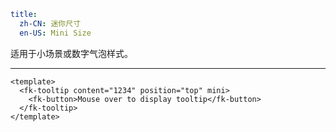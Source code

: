 ```yaml
title:
  zh-CN: 迷你尺寸
  en-US: Mini Size
```


适用于小场景或数字气泡样式。

---


```vue { "component": true } 
<template>
  <fk-tooltip content="1234" position="top" mini>
    <fk-button>Mouse over to display tooltip</fk-button>
  </fk-tooltip>
</template>
```
